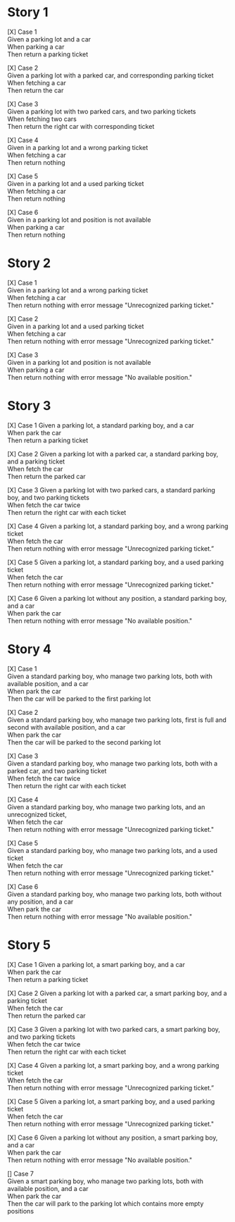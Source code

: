 # Story 1
[X] Case 1  
    Given a parking lot and a car  
    When parking a car  
    Then return a parking ticket

[X] Case 2  
    Given a parking lot with a parked car, and corresponding parking ticket  
    When fetching a car  
    Then return the car  

[X] Case 3  
    Given a parking lot with two parked cars, and two parking tickets  
    When fetching two cars  
    Then return the right car with corresponding ticket

[X] Case 4  
    Given in a parking lot and a wrong parking ticket  
    When fetching a car   
    Then return nothing  

[X] Case 5  
    Given in a parking lot and a used parking ticket  
    When fetching a car   
    Then return nothing  

[X] Case 6  
    Given in a parking lot and position is not available  
    When parking a car  
    Then return nothing 


# Story 2
[X] Case 1  
    Given in a parking lot and a wrong parking ticket  
    When fetching a car  
    Then return nothing with error message "Unrecognized parking ticket."  

[X] Case 2  
    Given in a parking lot and a used parking ticket  
    When fetching a car  
    Then return nothing with error message "Unrecognized parking ticket."

[X] Case 3  
    Given in a parking lot and position is not available  
    When parking a car  
    Then return nothing with error message "No available position."


# Story 3
[X] Case 1
    Given a parking lot, a standard parking boy, and a car  
    When park the car  
    Then return a parking ticket

[X] Case 2
    Given a parking lot with a parked car, a standard parking boy, and a parking ticket  
    When fetch the car  
    Then return the parked car

[X] Case 3
    Given a parking lot with two parked cars, a standard parking boy, and two parking tickets  
    When fetch the car twice  
    Then return the right car with each ticket

[X] Case 4
    Given a parking lot, a standard parking boy, and a wrong parking ticket  
    When fetch the car  
    Then return nothing with error message "Unrecognized parking ticket.”

[X] Case 5
    Given a parking lot, a standard parking boy, and a used parking ticket  
    When fetch the car  
    Then return nothing with error message "Unrecognized parking ticket."

[X] Case 6
    Given a parking lot without any position, a standard parking boy, and a car  
    When park the car  
    Then return nothing with error message "No available position."  


# Story 4
[X] Case 1  
    Given a standard parking boy, who manage two parking lots, both with available position, and a car  
    When park the car  
    Then the car will be parked to the first parking lot  

[X] Case 2  
    Given a standard parking boy, who manage two parking lots, first is full and second with available position, and a car  
    When park the car  
    Then the car will be parked to the second parking lot  

[X] Case 3  
    Given a standard parking boy, who manage two parking lots, both with a parked car, and two parking ticket  
    When fetch the car twice  
    Then return the right car with each ticket  

[X] Case 4  
    Given a standard parking boy, who manage two parking lots, and an unrecognized ticket,  
    When fetch the car  
    Then return nothing with error message "Unrecognized parking ticket."  

[X] Case 5  
    Given a standard parking boy, who manage two parking lots, and a used ticket  
    When fetch the car  
    Then return nothing with error message "Unrecognized parking ticket."  

[X] Case 6  
    Given a standard parking boy, who manage two parking lots, both without any position, and a car  
    When park the car  
    Then return nothing with error message "No available position."  


# Story 5
[X] Case 1
    Given a parking lot, a smart parking boy, and a car  
    When park the car  
    Then return a parking ticket

[X] Case 2
    Given a parking lot with a parked car, a smart parking boy, and a parking ticket  
    When fetch the car  
    Then return the parked car

[X] Case 3
    Given a parking lot with two parked cars, a smart parking boy, and two parking tickets  
    When fetch the car twice  
    Then return the right car with each ticket

[X] Case 4
    Given a parking lot, a smart parking boy, and a wrong parking ticket  
    When fetch the car  
    Then return nothing with error message "Unrecognized parking ticket.”

[X] Case 5
    Given a parking lot, a smart parking boy, and a used parking ticket  
    When fetch the car  
    Then return nothing with error message "Unrecognized parking ticket."

[X] Case 6
    Given a parking lot without any position, a smart parking boy, and a car  
    When park the car  
    Then return nothing with error message "No available position."

[] Case 7  
    Given a smart parking boy, who manage two parking lots, both with available position, and a car  
    When park the car  
    Then the car will park to the parking lot which contains more empty positions
